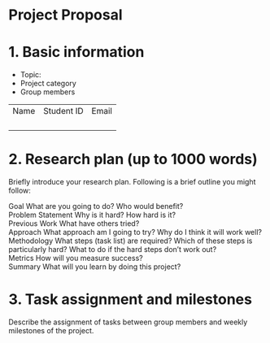 # Project Proposal  

# 1. Basic information  

- Topic: 
- Project category
- Group members  

<html><body><table><tr><td>Name</td><td>Student ID</td><td>Email</td></tr><tr><td></td><td></td><td></td></tr><tr><td></td><td></td><td></td></tr><tr><td></td><td></td><td></td></tr><tr><td></td><td></td><td></td></tr></table></body></html>  

# 2. Research plan (up to 1000 words)  

Briefly introduce your research plan. Following is a brief outline you might follow:  

Goal What are you going to do? Who would benefit?   
Problem Statement Why is it hard? How hard is it?   
Previous Work What have others tried?   
Approach What approach am I going to try? Why do I think it will work well?   
Methodology What steps (task list) are required? Which of these steps is particularly hard? What to do if the hard steps don’t work out?   
Metrics How will you measure success?   
Summary What will you learn by doing this project?  

# 3. Task assignment and milestones  

Describe the assignment of tasks between group members and weekly milestones of the project.  